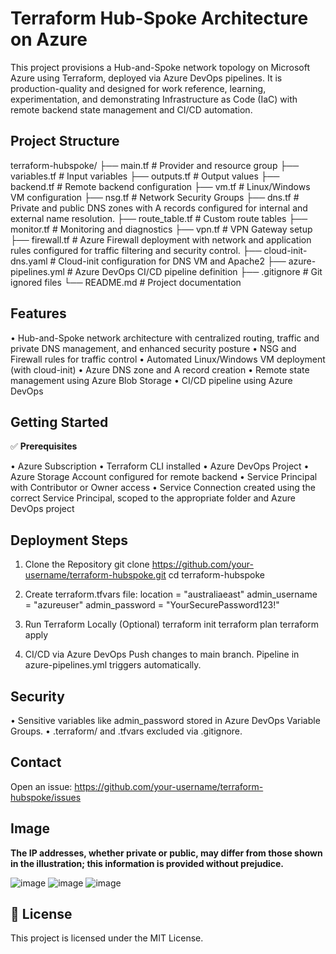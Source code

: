 Terraform Hub-Spoke Architecture on Azure
=========================================

This project provisions a Hub-and-Spoke network topology on Microsoft Azure using Terraform, deployed via Azure DevOps pipelines. It is production-quality and designed for work reference, learning, experimentation, and demonstrating Infrastructure as Code (IaC) with remote backend state management and CI/CD automation.

Project Structure
--------------------
terraform-hubspoke/
├── main.tf # Provider and resource group
├── variables.tf # Input variables
├── outputs.tf # Output values
├── backend.tf # Remote backend configuration
├── vm.tf # Linux/Windows VM configuration
├── nsg.tf # Network Security Groups
├── dns.tf # Private and public DNS zones with A records configured for internal and external name resolution.
├── route_table.tf # Custom route tables
├── monitor.tf # Monitoring and diagnostics
├── vpn.tf # VPN Gateway setup
├── firewall.tf # Azure Firewall deployment with network and application rules configured for traffic filtering and security control.
├── cloud-init-dns.yaml # Cloud-init configuration for DNS VM and Apache2
├── azure-pipelines.yml # Azure DevOps CI/CD pipeline definition
├── .gitignore # Git ignored files
└── README.md # Project documentation

Features
-----------
• Hub-and-Spoke network architecture with centralized routing, traffic and private DNS management, and enhanced security posture
• NSG and Firewall rules for traffic control
• Automated Linux/Windows VM deployment (with cloud-init)
• Azure DNS zone and A record creation
• Remote state management using Azure Blob Storage
• CI/CD pipeline using Azure DevOps

Getting Started
------------------
✅ **Prerequisites**

• Azure Subscription
• Terraform CLI installed
• Azure DevOps Project
• Azure Storage Account configured for remote backend
• Service Principal with Contributor or Owner access
• Service Connection created using the correct Service Principal, scoped to the appropriate folder and Azure DevOps project


Deployment Steps
-------------------
1. Clone the Repository
   git clone https://github.com/your-username/terraform-hubspoke.git
   cd terraform-hubspoke

2. Create terraform.tfvars file:
   location       = "australiaeast"
   admin_username = "azureuser"
   admin_password = "YourSecurePassword123!"

3. Run Terraform Locally (Optional)
   terraform init
   terraform plan
   terraform apply

4. CI/CD via Azure DevOps
   Push changes to main branch. Pipeline in azure-pipelines.yml triggers automatically.

Security
-----------
• Sensitive variables like admin_password stored in Azure DevOps Variable Groups.
• .terraform/ and .tfvars excluded via .gitignore.

Contact
----------
Open an issue: https://github.com/your-username/terraform-hubspoke/issues

Image
----------

**The IP addresses, whether private or public, may differ from those shown in the illustration; this information is provided without prejudice.**

![image](https://github.com/user-attachments/assets/ba8a29ba-1ce2-4129-ab68-75f43f8904ba)
![image](https://github.com/user-attachments/assets/84929eba-2567-40dd-a49b-915e98cc4cb0)
![image](https://github.com/user-attachments/assets/e6ee7f78-1f3f-4e79-b0f1-250092d44c48)









📝 License
----------
This project is licensed under the MIT License.
